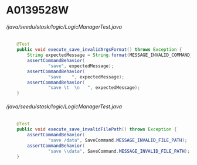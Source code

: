 # A0139528W
###### /java/seedu/stask/logic/LogicManagerTest.java
``` java
    @Test
    public void execute_save_invalidArgsFormat() throws Exception {
        String expectedMessage = String.format(MESSAGE_INVALID_COMMAND_FORMAT, SaveCommand.MESSAGE_USAGE);
        assertCommandBehavior(
                "save", expectedMessage);
        assertCommandBehavior(
                "save    ", expectedMessage);
        assertCommandBehavior(
                "save \t  \n   ", expectedMessage);
    }
```
###### /java/seedu/stask/logic/LogicManagerTest.java
``` java
    @Test
    public void execute_save_invalidFilePath() throws Exception {
        assertCommandBehavior(
                "save /data", SaveCommand.MESSAGE_INVALID_FILE_PATH);
        assertCommandBehavior(
                "save \\data", SaveCommand.MESSAGE_INVALID_FILE_PATH);
    }
```
